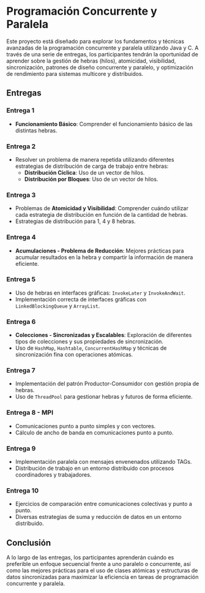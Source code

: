 # Programación Concurrente y Paralela

Este proyecto está diseñado para explorar los fundamentos y técnicas avanzadas de la programación concurrente y paralela utilizando Java y C. A través de una serie de entregas, los participantes tendrán la oportunidad de aprender sobre la gestión de hebras (hilos), atomicidad, visibilidad, sincronización, patrones de diseño concurrente y paralelo, y optimización de rendimiento para sistemas multicore y distribuidos.

## Entregas

### Entrega 1
- **Funcionamiento Básico**: Comprender el funcionamiento básico de las distintas hebras.

### Entrega 2
- Resolver un problema de manera repetida utilizando diferentes estrategias de distribución de carga de trabajo entre hebras:
  - **Distribución Cíclica**: Uso de un vector de hilos.
  - **Distribución por Bloques**: Uso de un vector de hilos.

### Entrega 3
- Problemas de **Atomicidad y Visibilidad**: Comprender cuándo utilizar cada estrategia de distribución en función de la cantidad de hebras.
- Estrategias de distribución para 1, 4 y 8 hebras.

### Entrega 4
- **Acumulaciones - Problema de Reducción**: Mejores prácticas para acumular resultados en la hebra y compartir la información de manera eficiente.

### Entrega 5
- Uso de hebras en interfaces gráficas: `InvokeLater` y `InvokeAndWait`.
- Implementación correcta de interfaces gráficas con `LinkedBlockingQueue` y `ArrayList`.

### Entrega 6
- **Colecciones - Sincronizadas y Escalables**: Exploración de diferentes tipos de colecciones y sus propiedades de sincronización.
- Uso de `HashMap`, `Hashtable`, `ConcurrentHashMap` y técnicas de sincronización fina con operaciones atómicas.

### Entrega 7
- Implementación del patrón Productor-Consumidor con gestión propia de hebras.
- Uso de `ThreadPool` para gestionar hebras y futuros de forma eficiente.

### Entrega 8 - MPI
- Comunicaciones punto a punto simples y con vectores.
- Cálculo de ancho de banda en comunicaciones punto a punto.

### Entrega 9
- Implementación paralela con mensajes envenenados utilizando TAGs.
- Distribución de trabajo en un entorno distribuido con procesos coordinadores y trabajadores.

### Entrega 10
- Ejercicios de comparación entre comunicaciones colectivas y punto a punto.
- Diversas estrategias de suma y reducción de datos en un entorno distribuido.

## Conclusión
A lo largo de las entregas, los participantes aprenderán cuándo es preferible un enfoque secuencial frente a uno paralelo o concurrente, así como las mejores prácticas para el uso de clases atómicas y estructuras de datos sincronizadas para maximizar la eficiencia en tareas de programación concurrente y paralela.
